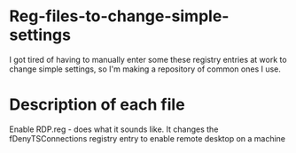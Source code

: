 # Reg-files-to-change-simple-settings
I got tired of having to manually enter some these registry entries at work to change simple settings, so I'm making a repository of common ones I use.


# Description of each file
Enable RDP.reg - does what it sounds like.  It changes the fDenyTSConnections registry entry to enable remote desktop on a machine
